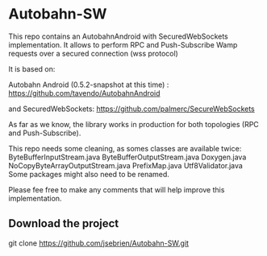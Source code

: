 Autobahn-SW
===============
This repo contains an AutobahnAndroid with SecuredWebSockets implementation.
It allows to perform RPC and Push-Subscribe Wamp requests over a secured connection (wss protocol)

It is based on:

Autobahn Android (0.5.2-snapshot at this time) : 
https://github.com/tavendo/AutobahnAndroid

and SecuredWebSockets:
https://github.com/palmerc/SecureWebSockets

As far as we know, the library works in production for both topologies (RPC and Push-Subscribe).

This repo needs some cleaning, as somes classes are available twice:
ByteBufferInputStream.java
ByteBufferOutputStream.java
Doxygen.java
NoCopyByteArrayOutputStream.java
PrefixMap.java
Utf8Validator.java
Some packages might also need to be renamed.

Please fee free to make any comments that will help improve this implementation.

Download the project
-------

git clone https://github.com/jsebrien/Autobahn-SW.git

